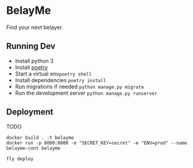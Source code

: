 # BelayMe

Find your next belayer.

## Running Dev

- Install python 3
- Install [poetry](https://python-poetry.org/docs/#installation)
- Start a virtual env`poetry shell`
- Install dependencies `poetry install`
- Run migrations if needed `python manage.py migrate`
- Run the development server `python manage.py runserver`

## Deployment

TODO

```
docker build . -t belayme
docker run -p 8000:8000 -e "SECRET_KEY=secret" -e "ENV=prod" --name belayme-cont belayme 
```

```
fly deploy
```